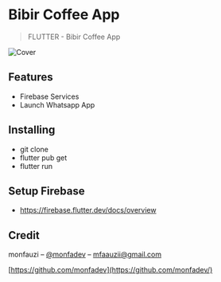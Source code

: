 # Bibir Coffee App

> FLUTTER - Bibir Coffee App


<img src="https://i.ibb.co/SrpcDtp/Cover.png" alt="Cover" border="0"></a>

## Features

- Firebase Services
- Launch Whatsapp App

## Installing

- git clone 
- flutter pub get
- flutter run

## Setup Firebase

- https://firebase.flutter.dev/docs/overview

## Credit

monfauzi – [@monfadev](https://instagram.com/monfadev) – mfaauzii@gmail.com

[https://github.com/monfadev](https://github.com/monfadev/)
